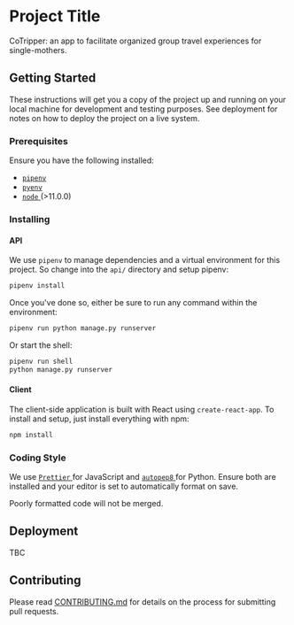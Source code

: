 # Project Title

CoTripper: an app to facilitate organized group travel experiences for
single-mothers.

## Getting Started

These instructions will get you a copy of the project up and running on your local machine for development and testing purposes. See deployment for notes on how to deploy the project on a live system.

### Prerequisites

Ensure you have the following installed:

* [ `pipenv` ](https://github.com/pypa/pipenv)
* [ `pyenv` ](https://github.com/pyenv/pyenv)
* [ `node` ](https://nodejs.org/en/) (>11.0.0)

### Installing

#### API

We use `pipenv` to manage dependencies and a virtual environment for this
project. So change into the `api/` directory and setup pipenv:

```sh
pipenv install
```

Once you've done so, either be sure to run any command within the environment:

```sh
pipenv run python manage.py runserver
```

Or start the shell:

```sh
pipenv run shell
python manage.py runserver
```

#### Client

The client-side application is built with React using `create-react-app`. To
install and setup, just install everything with npm:

```sh
npm install
```

### Coding Style

We use [ `Prettier` ](https://prettier.io/) for JavaScript and [ `autopep8`
](https://github.com/hhatto/autopep8) for Python. Ensure both are installed and
your editor is set to automatically format on save.

Poorly formatted code will not be merged.

## Deployment

TBC

## Contributing

Please read [CONTRIBUTING.md](./CONTRIBUTING.md) for details on the process for submitting pull requests.
